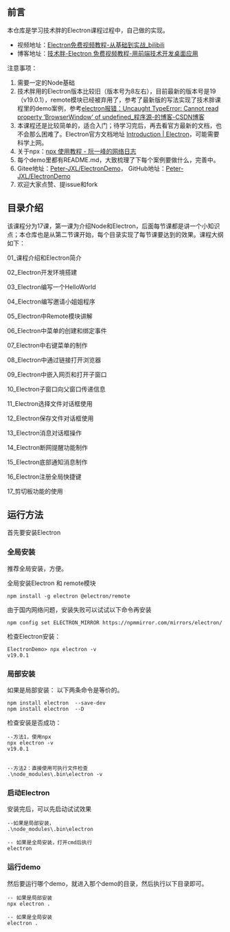 ## 前言

本仓库是学习技术胖的Electron课程过程中，自己做的实现。

* 视频地址：[Electron免费视频教程-从基础到实战_bilibili](https://www.bilibili.com/video/BV177411s7Lt)
* 博客地址：[技术胖-Electron 免费视频教程-用前端技术开发桌面应用](https://jspang.com/article/62)



注意事项：

1. 需要一定的Node基础
2. 技术胖用的Electron版本比较旧（版本号为8左右），目前最新的版本号是19（v19.0.1），remote模块已经被弃用了，参考了最新版的写法实现了技术胖课程里的demo案例，参考[electron报错：Uncaught TypeError: Cannot read property ‘BrowserWindow‘ of undefined_程序源-的博客-CSDN博客](https://blog.csdn.net/weixin_46205984/article/details/120065725)
3. 本课程还是比较简单的，适合入门；待学习完后，再去看官方最新的文档，也不会那么困难了。Electron官方文档地址 [Introduction | Electron](https://www.electronjs.org/docs/latest)，可能需要科学上网。
4. 关于npx：[npx 使用教程 - 阮一峰的网络日志](http://www.ruanyifeng.com/blog/2019/02/npx.html)
5. 每个demo里都有README.md，大致梳理了下每个案例要做什么，完善中。
6. Gitee地址：[Peter-JXL/ElectronDemo](https://gitee.com/peterjxl/ElectronDemo)， GitHub地址：[Peter-JXL/ElectronDemo](https://github.com/Peter-JXL/ElectronDemo)
7. 欢迎大家点赞、提issue和fork









## 目录介绍

该课程分为17课，第一课为介绍Node和Electron，后面每节课都是讲一个小知识点；本仓库也是从第二节课开始，每个目录实现了每节课要达到的效果。课程大纲如下：

01_课程介绍和Electron简介

02_Electron开发环境搭建

03_Electron编写一个HelloWorld

04_Electron编写邀请小姐姐程序

05_Electron中Remote模块讲解

06_Electron中菜单的创建和绑定事件

07_Electron中右键菜单的制作

08_Electron中通过链接打开浏览器

09_Electron中嵌入网页和打开子窗口

10_Electron子窗口向父窗口传递信息

11_Electron选择文件对话框使用

12_Electron保存文件对话框使用

13_Electron消息对话框操作

14_Electron断网提醒功能制作

15_Electron底部通知消息制作

16_Electron注册全局快捷键

17_剪切板功能的使用

## 运行方法

首先要安装Electron

### 全局安装

推荐全局安装，方便。

全局安装Electron 和 remote模块

```shell
npm install -g electron @electron/remote
```

由于国内网络问题，安装失败可以试试以下命令再安装

```shell
npm config set ELECTRON_MIRROR https://npmmirror.com/mirrors/electron/
```



检查Electron安装：

```shell
ElectronDemo> npx electron -v
v19.0.1
```





### 局部安装

如果是局部安装： 以下两条命令是等价的。

```shell
npm install electron  --save-dev
npm install electron  --D
```



检查安装是否成功：

```shell
--方法1，使用npx
npx electron -v
v19.0.1


--方法2：直接使用可执行文件检查
.\node_modules\.bin\electron -v
```





### 启动Electron

安装完后，可以先启动试试效果

```shell
--如果是局部安装，
.\node_modules\.bin\electron

-- 如果是全局安装，打开cmd后执行
electron
```



### 运行demo

然后要运行哪个demo，就进入那个demo的目录，然后执行以下目录即可。

```shell
-- 如果是局部安装
npx electron .

-- 如果是全局安装
electron .
```







